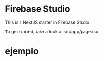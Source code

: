 # Firebase Studio

This is a NextJS starter in Firebase Studio.

To get started, take a look at src/app/page.tsx.
# ejemplo
